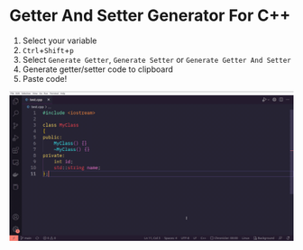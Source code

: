 # Getter And Setter Generator For C++

1. Select your variable
2. `Ctrl`+`Shift`+`p`
3. Select `Generate Getter`, `Generate Setter` or `Generate Getter And Setter`
4. Generate getter/setter code to clipboard
5. Paste code! 

![example](sample/test.gif)